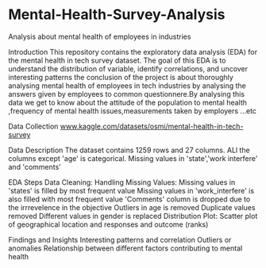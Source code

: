 # Mental-Health-Survey-Analysis
Analysis about mental health of employees in industries 

Introduction
This repository contains the exploratory data analysis (EDA) for the mental health in tech survey dataset. The goal of this EDA is to understand the distribution of variable, identify correlations, and uncover interesting patterns
the conclusion of the project is about thoroughly analysing mental health of employees in tech industries by analysing the answers given by employees to common questionnere.By analysing this data we get to know about the attitude of the population to mental health ,frequency of mental health issues,measurements taken by employers ...etc

Data Collection
www.kaggle.com/datasets/osmi/mental-health-in-tech-survey

Data Description
The dataset contains 1259 rows and 27 columns.
ALl the columns except 'age' is categorical. 
Missing values in 'state','work interfere' and 'comments'


EDA Steps 
Data Cleaning:
Handling Missing Values:
Missing values in 'states' is filled by most frequent value 
Missing values in 'work_interfere' is also filled with most frequent value 
'Comments' column is dropped due to the irrrevelence in the objective 
Outliers in age is removed
Duplicate values removed
Different values in gender is replaced 
Distribution Plot:
Scatter plot of geographical location and responses and outcome (ranks)

Findings and Insights
Interesting patterns and correlation
Outliers or anomalies
Relationship between different factors contributing to mental health 
